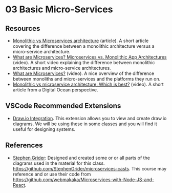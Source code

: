# 03 Basic Micro-Services

## Resources

- [Monolithic vs Microservices architecture](https://www.geeksforgeeks.org/monolithic-vs-microservices-architecture/) (article). A short article covering the difference between a monolithic architecture versus a micro-service architecture.
- [What are Microservices? Microservices vs. Monolithic App Architectures](https://cutt.ly/QCnBSYP) (video). A short video explaining the difference between monolithic architectures and micro-service architectures.
- [What are Microservices?](https://cutt.ly/HCnNFrB) (video). A nice overview of the difference between monoliths and micro-services and the platforms they run on.
- [Monolithic vs microservice architecture: Which is best?](https://cutt.ly/jCnN9yB) (video). A short article from a Digital Ocean perspective.

## VSCode Recommended Extensions

- [Draw.io Integration](https://marketplace.visualstudio.com/items?itemName=hediet.vscode-drawio). This extension allows you to view and create draw.io diagrams. We will be using these in some classes and you will find it useful for designing systems.

## References

- [Stephen Grider](https://www.linkedin.com/in/stephengrider/): Designed and created some or or all parts of the diagrams used in the material for this class. https://github.com/StephenGrider/microservices-casts. This course may reference and or use their code from https://github.com/webmakaka/Microservices-with-Node-JS-and-React.
